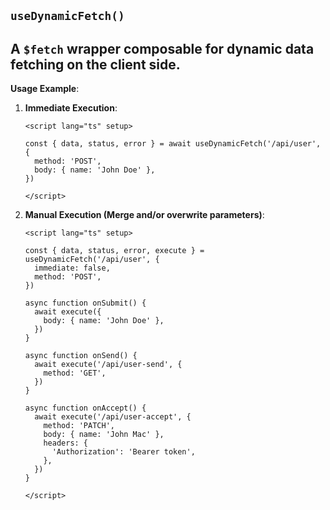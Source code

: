 ## `useDynamicFetch()`

A `$fetch` wrapper composable for dynamic data fetching on the client side.
---

**Usage Example**:

1. **Immediate Execution**:

   ```vue
   <script lang="ts" setup>

   const { data, status, error } = await useDynamicFetch('/api/user', {
     method: 'POST',
     body: { name: 'John Doe' },
   })

   </script>
   ```

2. **Manual Execution (Merge and/or overwrite parameters)**:

   ```vue
   <script lang="ts" setup>

   const { data, status, error, execute } = useDynamicFetch('/api/user', {
     immediate: false,
     method: 'POST',
   })

   async function onSubmit() {
     await execute({
       body: { name: 'John Doe' },
     })
   }

   async function onSend() {
     await execute('/api/user-send', {
       method: 'GET',
     })
   }

   async function onAccept() {
     await execute('/api/user-accept', {
       method: 'PATCH',
       body: { name: 'John Mac' },
       headers: {
         'Authorization': 'Bearer token',
       },
     })
   }

   </script>
   ```
